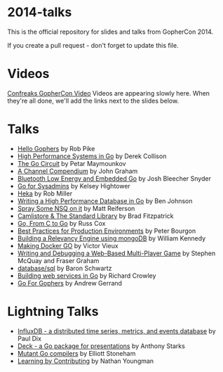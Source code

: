 2014-talks
==========

This is the official repository for slides and talks from GopherCon 2014.

If you create a pull request - don't forget to update this file.

Videos
=====
[Confreaks GopherCon Video](http://confreaks.com/events/gophercon2014)
Videos are appearing slowly here.  When they're all done, we'll add the links next to the slides below.

Talks
=====

* [Hello Gophers](http://talks.golang.org/2014/hellogophers.slide#1)
  by Rob Pike
* [High Performance Systems in Go](https://cdn.rawgit.com/gophercon/2014-talks/master/derekcollison/HighPerformanceSystemsInGo.pdf)
  by Derek Collison
* [The Go Circuit](https://cdn.rawgit.com/gophercon/2014-talks/master/petar-maymounkov-go-circuit.pdf)
  by Petar Maymounkov
* [A Channel Compendium](https://cdn.rawgit.com/gophercon/2014-talks/master/John_Graham-Cumming_A_Channel_Compendium.pdf)
  by John Graham
* [Bluetooth Low Energy and Embedded Go](http://talks.godoc.org/github.com/gophercon/2014-talks/offbymany/ble_embedded.slide)
  by Josh Bleecher Snyder
* [Go for Sysadmins](http://talks.godoc.org/github.com/gophercon/2014-talks/kelseyhightower/go_for_sysadmins.slide)
  by Kelsey Hightower
* [Heka](https://cdn.rawgit.com/gophercon/2014-talks/master/rob_miller_heka/index.html)
  by Rob Miller
* [Writing a High Performance Database in Go](https://cdn.rawgit.com/gophercon/2014-talks/master/ben_johnson-writing_a_high_performance_database_in_go.pdf)
  by Ben Johnson
* [Spray Some NSQ on it](https://cdn.rawgit.com/gophercon/2014-talks/master/matt_reiferson-spray_some_nsq_on_it-2014-04-24.pdf)
  by Matt Reiferson
* [Camlistore & The Standard Library](http://talks.godoc.org/github.com/gophercon/2014-talks/bradfitz/2014-04-Gophercon.slide)
  by Brad Fitzpatrick
* [Go, From C to Go](http://talks.golang.org/2014/c2go.slide#1)
  by Russ Cox
* [Best Practices for Production Environments](https://cdn.rawgit.com/gophercon/2014-talks/master/best-practices-for-production-environments.pdf)
  by Peter Bourgon
* [Building a Relevancy Engine using mongoDB](https://cdn.rawgit.com/gophercon/2014-talks/master/William_Kennedy-Building-Relevancy-Engine-MongoDB-Go.pdf)
  by William Kennedy
* [Making Docker GO](https://cdn.rawgit.com/gophercon/2014-talks/master/Making_Docker_GO_victor_vieux_gophercon2014.pdf)
  by Victor Vieux
* [Writing and Debugging a Web-Based Multi-Player Game](https://cdn.rawgit.com/gophercon/2014-talks/master/Fraser-Graham-Killer-Robots.pdf)
  by Stephen McQuay and Fraser Graham
* [database/sql](https://cdn.rawgit.com/gophercon/2014-talks/master/baron-schwartz/database-sql.pdf)
  by Baron Schwartz
* [Building web services in Go](http://rcrowley.org/talks/gophercon-2014.html)
  by Richard Crowley
* [Go For Gophers](http://talks.golang.org/2014/go4gophers.slide#1)
  by Andrew Gerrand

Lightning Talks
===============

* [InfluxDB - a distributed time series, metrics, and events database](https://cdn.rawgit.com/gophercon/2014-talks/master/lightningtalks/paul-dix-influxdb.pdf)
  by Paul Dix
* [Deck - a Go package for presentations](https://cdn.rawgit.com/gophercon/2014-talks/master/lightningtalks/anthony-starks-deck.pdf)
  by Anthony Starks
* [Mutant Go compilers](https://cdn.rawgit.com/gophercon/2014-talks/master/lightningtalks/elliott-stoneham-mutant-go-compilers.pdf)
  by Elliott Stoneham
* [Learning by Contributing](https://cdn.rawgit.com/gophercon/2014-talks/master/lightningtalks/nathan-youngman-contributing.pdf)
  by Nathan Youngman
